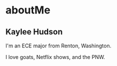 # aboutMe
## Kaylee Hudson
I'm an ECE major from Renton, Washington.

I love goats, Netflix shows, and the PNW.
